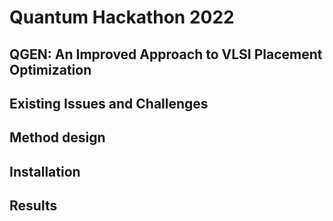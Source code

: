 # Quantum Hackathon 2022
## QGEN: An Improved Approach to VLSI Placement Optimization

## Existing Issues and Challenges

## Method design 

## Installation

## Results 